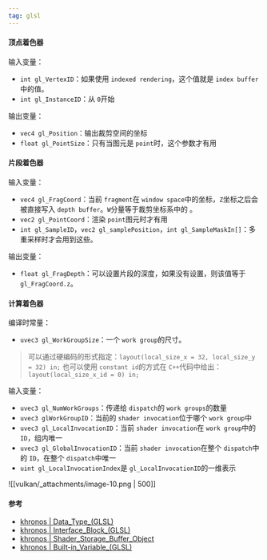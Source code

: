 ```yaml
---
tag: glsl
---
```



#### 顶点着色器
输入变量：

- `int gl_VertexID`：如果使用 `indexed rendering`，这个值就是 `index buffer`中的值。
- `int gl_InstanceID`：从 `0`开始

输出变量：

- `vec4 gl_Position`：输出裁剪空间的坐标
- `float gl_PointSize`：只有当图元是 `point`时，这个参数才有用


#### 片段着色器
输入变量：

- `vec4 gl_FragCoord`：当前 `fragment`在 `window space`中的坐标，`Z`坐标之后会被直接写入 `depth buffer`。`W`分量等于裁剪坐标系中的 。
- `vec2 gl_PointCoord`：渲染 `point`图元时才有用
- `int gl_SampleID`，`vec2 gl_samplePosition`，`int gl_SampleMaskIn[]`：多重采样时才会用到这些。

输出变量：

- `float gl_FragDepth`：可以设置片段的深度，如果没有设置，则该值等于 `gl_FragCoord.z`。

#### 计算着色器
编译时常量：

- `uvec3 gl_WorkGroupSize`：一个 `work group`的尺寸。
> 可以通过硬编码的形式指定：`layout(local_size_x = 32, local_size_y = 32) in;`
> 也可以使用 `constant id`的方式在 `C++`代码中给出：`layout(local_size_x_id = 0) in;`


输入变量：

- `uvec3 gl_NumWorkGroups`：传递给 `dispatch`的 `work groups`的数量
- `uvec3 glWorkGroupID`：当前的 `shader invocation`位于哪个 `work group`中
- `uvec3 gl_LocalInvocationID`：当前 `shader invocation`在 `work group`中的 `ID`，组内唯一
- `uvec3 gl_GlobalInvocationID`：当前 `shader invocation`在整个 `dispatch`中的 `ID`，在整个 `dispatch`中唯一
- `uint gl_LocalInvocationIndex`是 `gl_LocalInvocationID`的一维表示

![[vulkan/_attachments/image-10.png | 500]]

#### 参考
-   [khronos | Data_Type_(GLSL)](https://www.khronos.org/opengl/wiki/Data_Type_(GLSL))
-   [khronos | Interface_Block_(GLSL)](https://www.khronos.org/opengl/wiki/Interface_Block_(GLSL))
-   [khronos | Shader_Storage_Buffer_Object](https://www.khronos.org/opengl/wiki/Shader_Storage_Buffer_Object)
-   [khronos | Built-in_Variable_(GLSL)](https://www.khronos.org/opengl/wiki/Built-in_Variable_(GLSL))